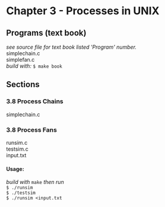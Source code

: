 Chapter 3 - Processes in UNIX
=============================

Programs (text book)
--------------------
_see source file for text book listed 'Program' number._  
simplechain.c  
simplefan.c  
_build with:_ `$ make book`

Sections
--------
### 3.8 Process Chains #
simplechain.c <!-- multiple modifications not archived -->

### 3.8 Process Fans #
runsim.c  
testsim.c  
input.txt  

#### Usage: #
_build with_ `make` _then run_  
`$ ./runsim`  
`$ ./testsim`  
`$ ./runsim <input.txt`  
